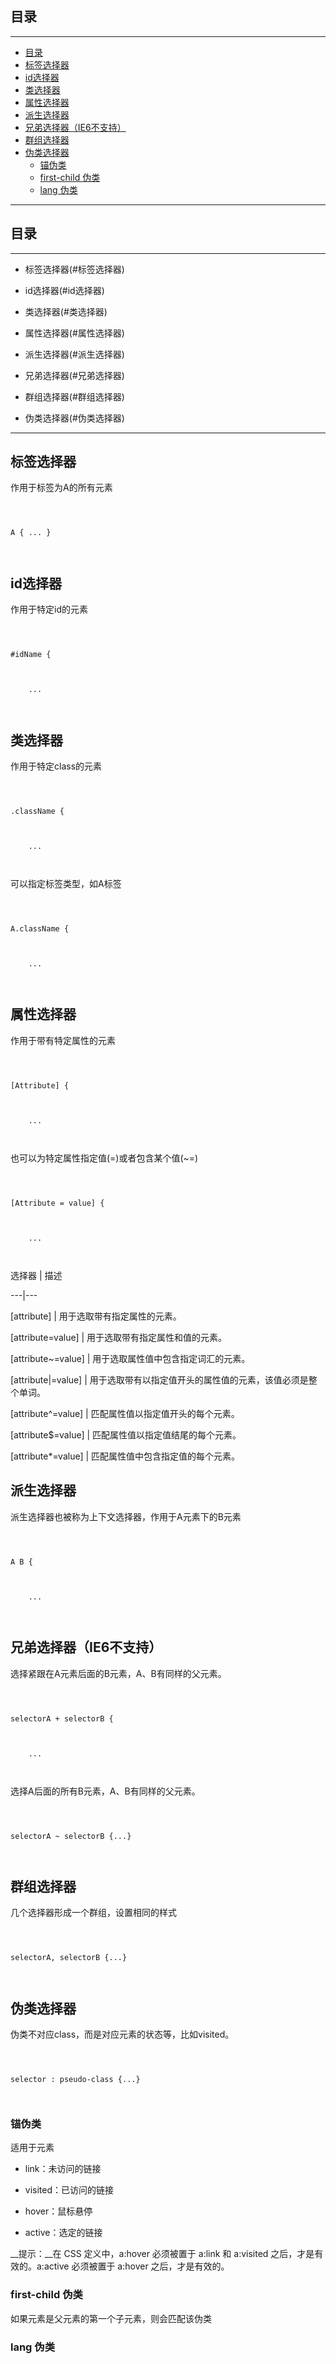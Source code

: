 ## 目录
---
- [目录](#目录)
- [标签选择器](#标签选择器)
- [id选择器](#id选择器)
- [类选择器](#类选择器)
- [属性选择器](#属性选择器)
- [派生选择器](#派生选择器)
- [兄弟选择器（IE6不支持）](#兄弟选择器IE6不支持)
- [群组选择器](#群组选择器)
- [伪类选择器](#伪类选择器)
  - [锚伪类](#锚伪类)
  - [first-child 伪类](#first-child-伪类)
  - [lang 伪类](#lang-伪类)
---

## 目录

---

- 标签选择器(#标签选择器)

- id选择器(#id选择器)

- 类选择器(#类选择器)

- 属性选择器(#属性选择器)

- 派生选择器(#派生选择器)

- 兄弟选择器(#兄弟选择器)

- 群组选择器(#群组选择器)

- 伪类选择器(#伪类选择器)

---

## 标签选择器

作用于标签为A的所有元素

```

A { ... }

```

## id选择器

作用于特定id的元素

```

#idName {

    ...

```

## 类选择器

作用于特定class的元素

```

.className {

    ...

```

可以指定标签类型，如A标签

```

A.className {

    ...

```

## 属性选择器

作用于带有特定属性的元素

```

[Attribute] {

    ...

```

也可以为特定属性指定值(=)或者包含某个值(~=)

```

[Attribute = value] {

    ...

```

选择器  | 描述

---|---

[attribute] |	用于选取带有指定属性的元素。

[attribute=value] |	用于选取带有指定属性和值的元素。

[attribute~=value] |	用于选取属性值中包含指定词汇的元素。

[attribute\|=value] |	用于选取带有以指定值开头的属性值的元素，该值必须是整个单词。

[attribute^=value] |	匹配属性值以指定值开头的每个元素。

[attribute$=value] |	匹配属性值以指定值结尾的每个元素。

[attribute\*=value] |	匹配属性值中包含指定值的每个元素。

## 派生选择器

派生选择器也被称为上下文选择器，作用于A元素下的B元素

```

A B {

    ...

```

## 兄弟选择器（IE6不支持）

选择紧跟在A元素后面的B元素，A、B有同样的父元素。

```

selectorA + selectorB {

    ...

```

选择A后面的所有B元素，A、B有同样的父元素。

```

selectorA ~ selectorB {...}

```

## 群组选择器

几个选择器形成一个群组，设置相同的样式

```

selectorA, selectorB {...}

```

## 伪类选择器

伪类不对应class，而是对应元素的状态等，比如visited。

```

selector : pseudo-class {...}

```

### 锚伪类

适用于<a>元素

- link：未访问的链接

- visited：已访问的链接

- hover：鼠标悬停

- active：选定的链接

__提示：__在 CSS 定义中，a:hover 必须被置于 a:link 和 a:visited 之后，才是有效的。a:active 必须被置于 a:hover 之后，才是有效的。

### first-child 伪类

如果元素是父元素的第一个子元素，则会匹配该伪类

### lang 伪类

